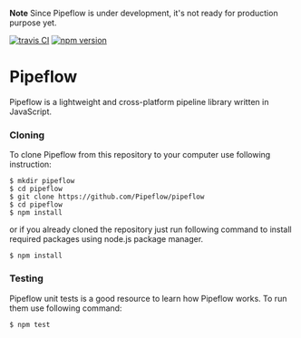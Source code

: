 **Note** Since Pipeflow is under development, it's not ready for production purpose yet.

[![travis CI](https://travis-ci.org/Pipeflow/pipeflow.svg?branch=master)](https://travis-ci.org/Pipeflow/pipeflow)
[![npm version](https://badge.fury.io/js/pipeflow.svg)](https://www.npmjs.com/package/pipeflow)

# Pipeflow
Pipeflow is a lightweight and cross-platform pipeline library written in JavaScript.

### Cloning
To clone Pipeflow from this repository to your computer use following instruction:
```
$ mkdir pipeflow
$ cd pipeflow
$ git clone https://github.com/Pipeflow/pipeflow
$ cd pipeflow
$ npm install
```
or if you already cloned the repository just run following command to install required packages using node.js package manager.
```
$ npm install
```

### Testing
Pipeflow unit tests is a good resource to learn how Pipeflow works. To run them use following command:
```
$ npm test
```
